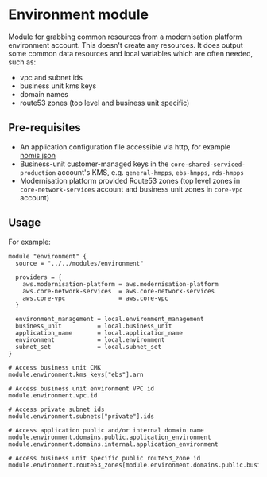 # Environment module

Module for grabbing common resources from a modernisation platform environment
account. This doesn't create any resources. It does output some common data
resources and local variables which are often needed, such as:

- vpc and subnet ids
- business unit kms keys
- domain names
- route53 zones (top level and business unit specific)

## Pre-requisites

- An application configuration file accessible via http, for example [nomis.json](https://raw.githubusercontent.com/ministryofjustice/modernisation-platform/main/environments/nomis.json)
- Business-unit customer-managed keys in the `core-shared-serviced-production` account's KMS, e.g. `general-hmpps`, `ebs-hmpps`, `rds-hmpps`
- Modernisation platform provided Route53 zones (top level zones in `core-network-services` account and business unit zones in `core-vpc` account)

## Usage

For example:

```
module "environment" {
  source = "../../modules/environment"

  providers = {
    aws.modernisation-platform = aws.modernisation-platform
    aws.core-network-services  = aws.core-network-services
    aws.core-vpc               = aws.core-vpc
  }

  environment_management = local.environment_management
  business_unit          = local.business_unit
  application_name       = local.application_name
  environment            = local.environment
  subnet_set             = local.subnet_set
}

# Access business unit CMK
module.environment.kms_keys["ebs"].arn

# Access business unit environment VPC id
module.environment.vpc.id

# Access private subnet ids
module.environment.subnets["private"].ids

# Access application public and/or internal domain name
module.environment.domains.public.application_environment
module.environment.domains.internal.application_environment

# Access business unit specific public route53_zone id
module.environment.route53_zones[module.environment.domains.public.business_unit_environment].id
```
